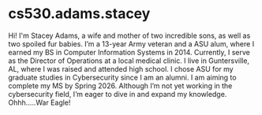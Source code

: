 # cs530.adams.stacey
Hi!
I'm Stacey Adams, a wife and mother of two incredible sons, as well as two spoiled fur babies. 
I’m a 13-year Army veteran and a ASU alum, where I earned my BS in Computer Information Systems in 2014. 
Currently, I serve as the Director of Operations at a local medical clinic.
I live in Guntersville, AL, where I was raised and attended high school. 
I chose ASU for my graduate studies in Cybersecurity since I am an alumni. 
I am aiming to complete my MS by Spring 2026. Although I’m not yet working in the cybersecurity field, I’m eager to dive in and expand my knowledge. 
Ohhh…..War Eagle!  

